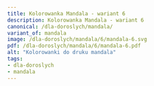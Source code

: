 ```yaml
---
title: Kolorowanka Mandala - wariant 6
description: Kolorowanka Mandala - wariant 6
canonical: /dla-doroslych/mandala/
variant_of: mandala
image: /dla-doroslych/mandala/6/mandala-6.svg
pdf: /dla-doroslych/mandala/6/mandala-6.pdf
alt: "Kolorowanki do druku mandala"
tags:
- dla-doroslych
- mandala
---
```

